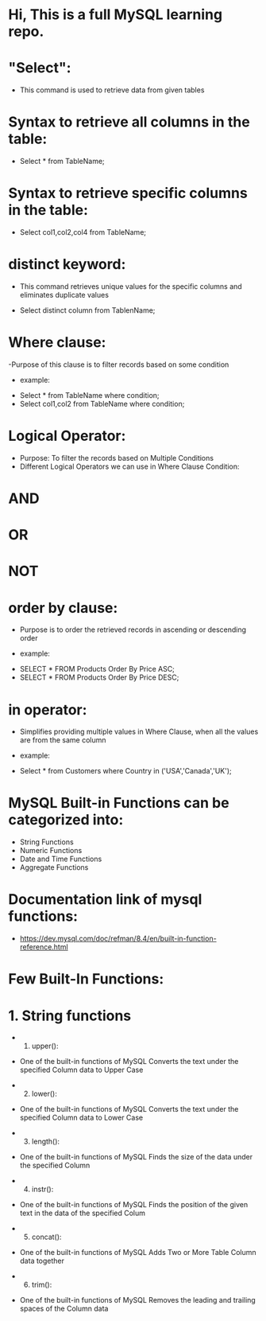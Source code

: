 # Hi, This is a full MySQL learning repo.

# "Select":
- This command is used to retrieve data from given tables
  
# Syntax to retrieve all columns in the table:
- Select * from TableName;

# Syntax to retrieve specific columns in the table:
- Select col1,col2,col4 from TableName;

# distinct keyword:
- This command retrieves unique values for the specific columns and eliminates duplicate values

- Select distinct column from TablenName;
# Where clause:
-Purpose of this clause is to filter records based on some condition

* example:
-  Select * from TableName where condition;
-  Select col1,col2 from TableName where condition;

# Logical Operator:
- Purpose: To filter the records based on Multiple Conditions
- Different Logical Operators we can use in Where Clause Condition:
# AND
# OR
# NOT

# order by clause:
-  Purpose is to order the retrieved records in ascending or descending order

* example:
-  SELECT * FROM Products Order By Price ASC;
-  SELECT * FROM Products Order By Price DESC;

# in operator:
-  Simplifies providing multiple values in Where Clause, when all the values are from the same column

* example:
-  Select * from Customers where Country in ('USA','Canada','UK');

# MySQL Built-in Functions can be categorized into:
- String Functions
- Numeric Functions
- Date and Time Functions
- Aggregate Functions

# Documentation link of mysql functions:
- https://dev.mysql.com/doc/refman/8.4/en/built-in-function-reference.html
  
# Few Built-In Functions:
# 1. String functions

- 1. upper():
- One of the built-in functions of MySQL 
Converts the text under the specified Column data to Upper Case

- 2. lower():
- One of the built-in functions of MySQL 
Converts the text under the specified Column data to Lower Case

- 3. length():
- One of the built-in functions of MySQL 
Finds the size of the data under the specified Column

- 4. instr():
- One of the built-in functions of MySQL 
Finds the position of the given text in the data of the specified Colum

- 5. concat():
- One of the built-in functions of MySQL 
Adds Two or More Table Column data together

-  6. trim():
-  One of the built-in functions of MySQL 
Removes the leading and trailing spaces of the Column data
